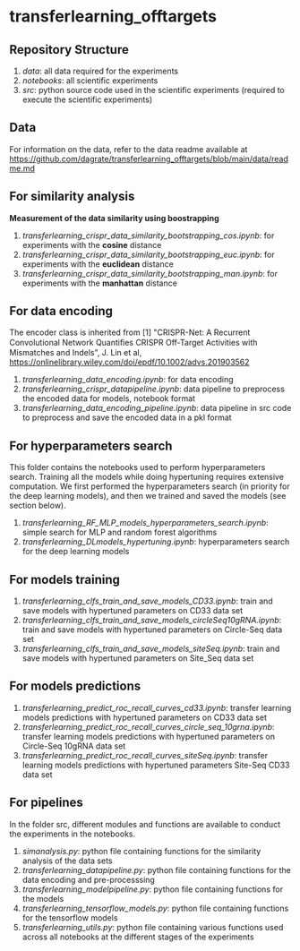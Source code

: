 # transferlearning_offtargets

## Repository Structure

1. _data_: all data required for the experiments
2. _notebooks_: all scientific experiments
3. _src_: python source code used in the scientific experiments (required to execute the scientific experiments)


## Data

For information on the data, refer to the data readme available at https://github.com/dagrate/transferlearning_offtargets/blob/main/data/readme.md


## For similarity analysis

**Measurement of the data similarity using boostrapping**

1. _transferlearning_crispr_data_similarity_bootstrapping_cos.ipynb_: for experiments with the **cosine** distance
2. _transferlearning_crispr_data_similarity_bootstrapping_euc.ipynb_: for experiments with the **euclidean** distance
3. _transferlearning_crispr_data_similarity_bootstrapping_man.ipynb_: for experiments with the **manhattan** distance


## For data encoding 

The encoder class is inherited from [1] "CRISPR-Net: A Recurrent Convolutional Network Quantiﬁes CRISPR Off-Target Activities with Mismatches and Indels", J. Lin et al, https://onlinelibrary.wiley.com/doi/epdf/10.1002/advs.201903562

1. _transferlearning_data_encoding.ipynb_: for data encoding
2. _transferlearning_crispr_datapipeline.ipynb_: data pipeline to preprocess the encoded data for models, notebook format
3. _transferlearning_data_encoding_pipeline.ipynb_: data pipeline in src code to preprocess and save the encoded data in a pkl format


## For hyperparameters search 

This folder contains the notebooks used to perform hyperparameters search. 
Training all the models while doing hypertuning requires extensive computation.
We first performed the hyperparameters search (in priority for the deep learning models), and then we trained and saved the models (see section below).

1. _transferlearning_RF_MLP_models_hyperparameters_search.ipynb_: simple search for MLP and random forest algorithms
2. _transferlearning_DLmodels_hypertuning.ipynb_: hyperparameters search for the deep learning models


## For models training

1. _transferlearning_clfs_train_and_save_models_CD33.ipynb_: train and save models with hypertuned parameters on CD33 data set
2. _transferlearning_clfs_train_and_save_models_circleSeq10gRNA.ipynb_: train and save models with hypertuned parameters on Circle-Seq data set
3. _transferlearning_clfs_train_and_save_models_siteSeq.ipynb_: train and save models with hypertuned parameters on Site_Seq data set


## For models predictions

1. _transferlearning_predict_roc_recall_curves_cd33.ipynb_: transfer learning models predictions with hypertuned parameters on CD33 data set
2. _transferlearning_predict_roc_recall_curves_circle_seq_10grna.ipynb_: transfer learning models predictions with hypertuned parameters on Circle-Seq 10gRNA data set
3. _transferlearning_predict_roc_recall_curves_siteSeq.ipynb_: transfer learning models predictions with hypertuned parameters Site-Seq CD33 data set 

## For pipelines

In the folder src, different modules and functions are available to conduct the experiments in the notebooks.

1. _simanalysis.py_: python file containing functions for the similarity analysis of the data sets
2. _transferlearning_datapipeline.py_: python file containing functions for the data encoding and pre-processsing
3. _transferlearning_modelpipeline.py_: python file containing functions for the models
4. _transferlearning_tensorflow_models.py_: python file containing functions for the tensorflow models
5. _transferlearning_utils.py_: python file containing various functions used across all notebooks at the different stages of the experiments

